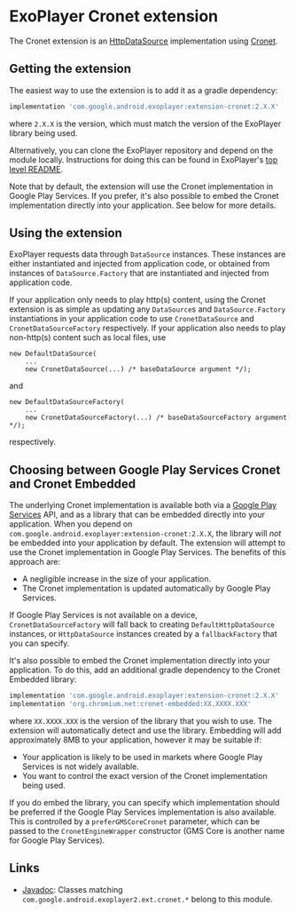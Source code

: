 # ExoPlayer Cronet extension #

The Cronet extension is an [HttpDataSource][] implementation using [Cronet][].

[HttpDataSource]: https://exoplayer.dev/doc/reference/com/google/android/exoplayer2/upstream/HttpDataSource.html
[Cronet]: https://chromium.googlesource.com/chromium/src/+/master/components/cronet?autodive=0%2F%2F

## Getting the extension ##

The easiest way to use the extension is to add it as a gradle dependency:

```gradle
implementation 'com.google.android.exoplayer:extension-cronet:2.X.X'
```

where `2.X.X` is the version, which must match the version of the ExoPlayer
library being used.

Alternatively, you can clone the ExoPlayer repository and depend on the module
locally. Instructions for doing this can be found in ExoPlayer's
[top level README][].

Note that by default, the extension will use the Cronet implementation in
Google Play Services. If you prefer, it's also possible to embed the Cronet
implementation directly into your application. See below for more details.

[top level README]: https://github.com/google/ExoPlayer/blob/release-v2/README.md

## Using the extension ##

ExoPlayer requests data through `DataSource` instances. These instances are
either instantiated and injected from application code, or obtained from
instances of `DataSource.Factory` that are instantiated and injected from
application code.

If your application only needs to play http(s) content, using the Cronet
extension is as simple as updating any `DataSource`s and `DataSource.Factory`
instantiations in your application code to use `CronetDataSource` and
`CronetDataSourceFactory` respectively. If your application also needs to play
non-http(s) content such as local files, use
```
new DefaultDataSource(
    ...
    new CronetDataSource(...) /* baseDataSource argument */);
```
and
```
new DefaultDataSourceFactory(
    ...
    new CronetDataSourceFactory(...) /* baseDataSourceFactory argument */);
```
respectively.

## Choosing between Google Play Services Cronet and Cronet Embedded ##

The underlying Cronet implementation is available both via a [Google Play
Services](https://developers.google.com/android/guides/overview) API, and as a
library that can be embedded directly into your application. When you depend on
`com.google.android.exoplayer:extension-cronet:2.X.X`, the library will _not_ be
embedded into your application by default. The extension will attempt to use the
Cronet implementation in Google Play Services. The benefits of this approach
are:

* A negligible increase in the size of your application.
* The Cronet implementation is updated automatically by Google Play Services.

If Google Play Services is not available on a device, `CronetDataSourceFactory`
will fall back to creating `DefaultHttpDataSource` instances, or
`HttpDataSource` instances created by a `fallbackFactory` that you can specify.

It's also possible to embed the Cronet implementation directly into your
application. To do this, add an additional gradle dependency to the Cronet
Embedded library:

```gradle
implementation 'com.google.android.exoplayer:extension-cronet:2.X.X'
implementation 'org.chromium.net:cronet-embedded:XX.XXXX.XXX'
```

where `XX.XXXX.XXX` is the version of the library that you wish to use. The
extension will automatically detect and use the library. Embedding will add
approximately 8MB to your application, however it may be suitable if:

* Your application is likely to be used in markets where Google Play Services is
  not widely available.
* You want to control the exact version of the Cronet implementation being used.

If you do embed the library, you can specify which implementation should
be preferred if the Google Play Services implementation is also available. This
is controlled by a `preferGMSCoreCronet` parameter, which can be passed to the
`CronetEngineWrapper` constructor (GMS Core is another name for Google Play
Services).

## Links ##

* [Javadoc][]: Classes matching `com.google.android.exoplayer2.ext.cronet.*`
  belong to this module.

[Javadoc]: https://exoplayer.dev/doc/reference/index.html
